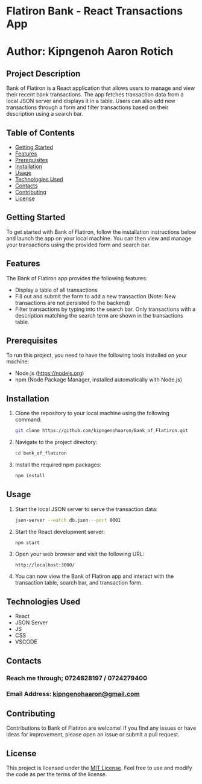 # Flatiron Bank - React Transactions App

# Author: Kipngenoh Aaron Rotich

## Project Description

Bank of Flatiron is a React application that allows users to manage and view their recent bank transactions. The app fetches transaction data from a local JSON server and displays it in a table. Users can also add new transactions through a form and filter transactions based on their description using a search bar.

## Table of Contents

- [Getting Started](#getting-started)
- [Features](#features)
- [Prerequisites](#prerequisites)
- [Installation](#installation)
- [Usage](#usage)
- [Technologies Used](#technologies-used)
- [Contacts](#contacts)
- [Contributing](#contributing)
- [License](#license)

## Getting Started

To get started with Bank of Flatiron, follow the installation instructions below and launch the app on your local machine. You can then view and manage your transactions using the provided form and search bar.

## Features

The Bank of Flatiron app provides the following features:

- Display a table of all transactions
- Fill out and submit the form to add a new transaction (Note: New transactions are not persisted to the backend)
- Filter transactions by typing into the search bar. Only transactions with a description matching the search term are shown in the transactions table.

## Prerequisites

To run this project, you need to have the following tools installed on your machine:

- Node.js (https://nodejs.org)
- npm (Node Package Manager, installed automatically with Node.js)

## Installation

1. Clone the repository to your local machine using the following command:

   ```bash
   git clone https://github.com/kipngenohaaron/Bank_of_Flatiron.git
   ```

2. Navigate to the project directory:

   ```bash
   cd bank_of_flatiron
   ```

3. Install the required npm packages:

   ```bash
   npm install
   ```

## Usage

1. Start the local JSON server to serve the transaction data:

   ```bash
   json-server --watch db.json --port 8001
   ```

2. Start the React development server:

   ```bash
   npm start
   ```

3. Open your web browser and visit the following URL:

   ```plaintext
   http://localhost:3000/
   ```

4. You can now view the Bank of Flatiron app and interact with the transaction table, search bar, and transaction form.

## Technologies Used

- React
- JSON Server
- JS
- CSS
- VSCODE

## Contacts
### Reach me through; 0724828197 / 0724279400 
### Email Address: kipngenohaaron@gmail.com

## Contributing

Contributions to Bank of Flatiron are welcome! If you find any issues or have ideas for improvement, please open an issue or submit a pull request.

## License

This project is licensed under the [MIT License](LICENSE). Feel free to use and modify the code as per the terms of the license.
